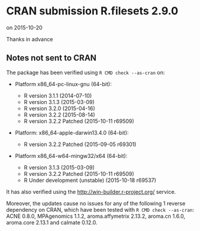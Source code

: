 # CRAN submission R.filesets 2.9.0
on 2015-10-20

Thanks in advance


## Notes not sent to CRAN
The package has been verified using `R CMD check --as-cran` on:

* Platform x86_64-pc-linux-gnu (64-bit):
  - R version 3.1.1 (2014-07-10)
  - R version 3.1.3 (2015-03-09)
  - R version 3.2.0 (2015-04-16)
  - R version 3.2.2 (2015-08-14)
  - R version 3.2.2 Patched (2015-10-11 r69509)

* Platform: x86_64-apple-darwin13.4.0 (64-bit):
  - R version 3.2.2 Patched (2015-09-05 r69301)

* Platform x86_64-w64-mingw32/x64 (64-bit):
  - R version 3.1.3 (2015-03-09)
  - R version 3.2.2 Patched (2015-10-11 r69509)
  - R Under development (unstable) (2015-10-18 r69537)

It has also verified using the <http://win-builder.r-project.org/> service.

Moreover, the updates cause no issues for any of the following
1 reverse dependency on CRAN, which have been tested with
`R CMD check --as-cran`: ACNE 0.8.0, MPAgenomics 1.1.2,
aroma.affymetrix 2.13.2, aroma.cn 1.6.0, aroma.core 2.13.1
and calmate 0.12.0.
